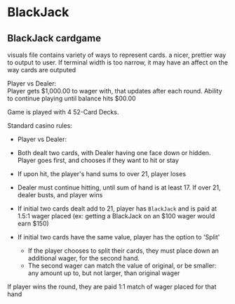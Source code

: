 # BlackJack

## BlackJack cardgame  
visuals file contains variety of ways to represent cards. a nicer, prettier way to output to user. 
If terminal width is too narrow, it may have an affect on the way cards are outputed

Player vs Dealer:  
Player gets $1,000.00 to wager with, that updates after each round. Ability to continue playing until balance hits $00.00

Game is played with 4 52-Card Decks. 

Standard casino rules:  
  - Player vs Dealer: 
  - Both dealt two cards, with Dealer having one face down or hidden. Player goes first, and chooses if they want to hit or stay  
  - If upon hit, the player's hand sums to over 21, player loses  
  - Dealer must continue hitting, until sum of hand is at least 17. If over 21, dealer busts, and player wins  
    
  - If initial two cards dealt add to 21, player has `BlackJack` and is paid at 1.5:1 wager placed (ex: getting a BlackJack on an $100 wager would earn $150)  
  - If initial two cards have the same value, player has the option to 'Split'  
    - If the player chooses to split their cards, they must place down an additional wager, for the second hand.   
    - The second wager can match the value of original, or be smaller: any amount up to, but not larger, than original wager   
    
  If player wins the round, they are paid 1:1 match of wager placed for that hand
